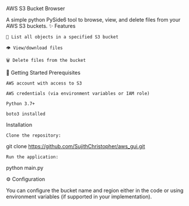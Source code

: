AWS S3 Bucket Browser

A simple python PySide6 tool to browse, view, and delete files from your AWS S3 buckets.
✨ Features

    📂 List all objects in a specified S3 bucket

    👁️ View/download files

    🗑️ Delete files from the bucket

🚀 Getting Started
Prerequisites

    AWS account with access to S3

    AWS credentials (via environment variables or IAM role)

    Python 3.7+

    boto3 installed

Installation

    Clone the repository:

git clone https://github.com/SujithChristopher/aws_gui.git

    Run the application:

python main.py

⚙️ Configuration

You can configure the bucket name and region either in the code or using environment variables (if supported in your implementation).
